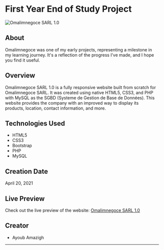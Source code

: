 # First Year End of Study Project

![Omalimnegoce SARL 1.0](https://omalim.000webhostapp.com/assest/img/20210614_150512.png)

## About

Omalimnegoce was one of my early projects, representing a milestone in my learning journey. It's a reflection of the progress I've made, and I hope you find it useful.

## Overview

Omalimnegoce SARL 1.0 is a fully responsive website built from scratch for Omalimnegoce SARL. It was created using native HTML5, CSS3, and PHP with MySQL as the SGBD (Systeme de Gestion de Base de Données). This website provides the company with an improved way to display its products, location, contact information, and more.

## Technologies Used

- HTML5
- CSS3
- Bootstrap
- PHP
- MySQL

## Creation Date

April 20, 2021

## Live Preview

Check out the live preview of the website: [Omalimnegoce SARL 1.0](https://omalim.000webhostapp.com/)

## Creator

- Ayoub Amazigh

---
